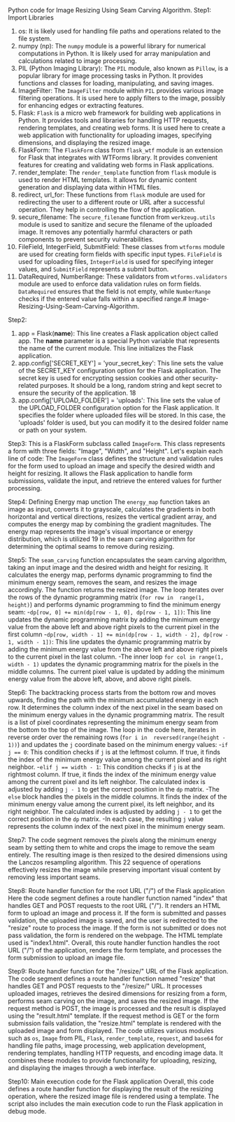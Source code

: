 Python code for Image Resizing Using Seam Carving Algorithm.
Step1: Import Libraries
1. os: It is likely used for handling file paths and operations related to the file system.
2. numpy (np): The `numpy` module is a powerful library for numerical computations 
in Python. It is likely used for array manipulation and calculations related to image 
processing.
3. PIL (Python Imaging Library): The `PIL` module, also known as `Pillow`, is a 
popular library for image processing tasks in Python. It provides functions and 
classes for loading, manipulating, and saving images.
4. ImageFilter: The `ImageFilter` module within `PIL` provides various image filtering 
operations. It is used here to apply filters to the image, possibly for enhancing edges 
or extracting features.
5. Flask: `Flask` is a micro web framework for building web applications in Python. It 
provides tools and libraries for handling HTTP requests, rendering templates, and 
creating web forms. It is used here to create a web application with functionality for 
uploading images, specifying dimensions, and displaying the resized image.
6. FlaskForm: The `FlaskForm` class from `flask_wtf` module is an extension for Flask 
that integrates with WTForms library. It provides convenient features for creating 
and validating web forms in Flask applications.
7. render_template: The `render_template` function from `flask` module is used to 
render HTML templates. It allows for dynamic content generation and displaying 
data within HTML files.
8. redirect, url_for: These functions from `flask` module are used for redirecting the 
user to a different route or URL after a successful operation. They help in controlling 
the flow of the application.
9. secure_filename: The `secure_filename` function from `werkzeug.utils` module is 
used to sanitize and secure the filename of the uploaded image. It removes any 
potentially harmful characters or path components to prevent security 
vulnerabilities.
10. FileField, IntegerField, SubmitField: These classes from `wtforms` module are 
used for creating form fields with specific input types. `FileField` is used for 
uploading files, `IntegerField` is used for specifying integer values, and 
`SubmitField` represents a submit button.
11. DataRequired, NumberRange: These validators from `wtforms.validators` 
module are used to enforce data validation rules on form fields. `DataRequired` 
ensures that the field is not empty, while `NumberRange` checks if the entered value 
falls within a specified range.# Image-Resizing-Using-Seam-Carving-Algorithm.

Step2:
1. app = Flask(__name__): This line creates a Flask application object called app. 
The __name__ parameter is a special Python variable that represents the name 
of the current module. This line initializes the Flask application.
2. app.config['SECRET_KEY'] = 'your_secret_key': This line sets the value of the 
SECRET_KEY configuration option for the Flask application. The secret key is 
used for encrypting session cookies and other security-related purposes. It should 
be a long, random string and kept secret to ensure the security of the application.
18
3. app.config['UPLOAD_FOLDER'] = 'uploads': This line sets the value of the 
UPLOAD_FOLDER configuration option for the Flask application. It specifies 
the folder where uploaded files will be stored. In this case, the 'uploads' folder is 
used, but you can modify it to the desired folder name or path on your system.

Step3:
This is a FlaskForm subclass called `ImageForm`. This class represents a form with 
three fields: "Image", "Width", and "Height". Let's explain each line of code:
The `ImageForm` class defines the structure and validation rules for the form used to 
upload an image and specify the desired width and height for resizing. It allows the 
Flask application to handle form submissions, validate the input, and retrieve the 
entered values for further processing.

Step4: Defining Energy map unction
The `energy_map` function takes an image as input, converts it to grayscale, calculates 
the gradients in both horizontal and vertical directions, resizes the vertical gradient 
array, and computes the energy map by combining the gradient magnitudes. The energy 
map represents the image's visual importance or energy distribution, which is utilized 
19
in the seam carving algorithm for determining the optimal seams to remove during 
resizing.

Step5:
The `seam_carving` function encapsulates the seam carving algorithm, taking an input 
image and the desired width and height for resizing. It calculates the energy map, 
performs dynamic programming to find the minimum energy seam, removes the seam, 
and resizes the image accordingly. The function returns the resized image.
The loop iterates over the rows of the dynamic programming matrix (`for row in 
range(1, height)`) and performs dynamic programming to find the minimum energy 
seam:
-`dp[row, 0] += min(dp[row - 1, 0], dp[row - 1, 1])`: This line updates the dynamic 
programming matrix by adding the minimum energy value from the above left and 
above right pixels to the current pixel in the first column -`dp[row, width - 1] += min(dp[row - 1, width - 2], dp[row - 1, width - 1])`: This line 
updates the dynamic programming matrix by adding the minimum energy value from 
the above left and above right pixels to the current pixel in the last column.
-The inner loop `for col in range(1, width - 1)` updates the dynamic programming 
matrix for the pixels in the middle columns. The current pixel value is updated by 
adding the minimum energy value from the above left, above, and above right pixels.

Step6:
The backtracking process starts from the bottom row and moves upwards, finding the 
path with the minimum accumulated energy in each row. It determines the column 
index of the next pixel in the seam based on the minimum energy values in the dynamic 
programming matrix. The result is a list of pixel coordinates representing the minimum 
energy seam from the bottom to the top of the image.
The loop in the code here, iterates in reverse order over the remaining rows (`for i in 
reversed(range(height - 1))`) and updates the `j` coordinate based on the minimum 
energy values:
-`if j == 0`: This condition checks if `j` is at the leftmost column. If true, it finds the 
index of the minimum energy value among the current pixel and its right neighbor.
-`elif j == width - 1`: This condition checks if `j` is at the rightmost column. If true, it 
finds the index of the minimum energy value among the current pixel and its left 
neighbor. The calculated index is adjusted by adding `j - 1` to get the correct position 
in the `dp` matrix.
-The `else` block handles the pixels in the middle columns. It finds the index of the 
minimum energy value among the current pixel, its left neighbor, and its right neighbor. 
The calculated index is adjusted by adding `j - 1` to get the correct position in the `dp` 
matrix.
-In each case, the resulting `j` value represents the column index of the next pixel in 
the minimum energy seam.

Step7:
The code segment removes the pixels along the minimum energy seam by setting them 
to white and crops the image to remove the seam entirely. The resulting image is then 
resized to the desired dimensions using the Lanczos resampling algorithm. This 
22
sequence of operations effectively resizes the image while preserving important visual 
content by removing less important seams.

Step8: Route handler function for the root URL ("/") of the Flask application
Here the code segment defines a route handler function named "index" that handles 
GET and POST requests to the root URL ("/"). It renders an HTML form to upload an 
image and process it. If the form is submitted and passes validation, the uploaded 
image is saved, and the user is redirected to the "resize" route to process the image. If 
the form is not submitted or does not pass validation, the form is rendered on the 
webpage. The HTML template used is "index1.html".
Overall, this route handler function handles the root URL ("/") of the application, 
renders the form template, and processes the form submission to upload an image file.

Step9: Route handler function for the "/resize/<filename>" URL of the Flask 
application.
The code segment defines a route handler function named "resize" that handles GET 
and POST requests to the "/resize/<filename>" URL. It processes uploaded images, 
retrieves the desired dimensions for resizing from a form, performs seam carving on 
the image, and saves the resized image. If the request method is POST, the image is 
processed and the result is displayed using the "result.html" template. If the request 
method is GET or the form submission fails validation, the "resize.html" template is 
rendered with the uploaded image and form displayed.
The code utilizes various modules such as `os`, `Image` from PIL, `Flask`, 
`render_template`, `request`, and `base64` for handling file paths, image processing, 
web application development, rendering templates, handling HTTP requests, and 
encoding image data. It combines these modules to provide functionality for 
uploading, resizing, and displaying the images through a web interface.

Step10: Main execution code for the Flask application
Overall, this code defines a route handler function for displaying the result of the 
resizing operation, where the resized image file is rendered using a template. The script 
also includes the main execution code to run the Flask application in debug mode.

